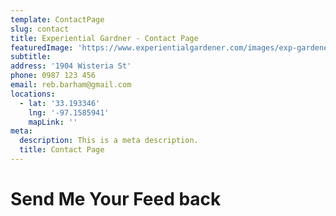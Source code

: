 ```yaml
---
template: ContactPage
slug: contact
title: Experiential Gardner - Contact Page
featuredImage: 'https://www.experientialgardener.com/images/exp-gardener-header-flattened.jpg'
subtitle: 
address: '1904 Wisteria St'
phone: 0987 123 456
email: reb.barham@gmail.com
locations:
  - lat: '33.193346'
    lng: '-97.1585941'
    mapLink: ''
meta:
  description: This is a meta description.
  title: Contact Page
---
```


# Send Me Your Feed back


